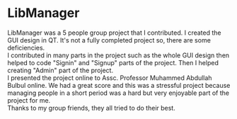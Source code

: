 # LibManager
LibManager was a 5 people group project that I contributed. I created the GUI design in QT. It's not a fully completed project so, there are some deficiencies.  
I contributed in many parts in the project such as the whole GUI design then helped to code "Signin" and "Signup" parts of the project. Then I helped creating "Admin" part of the project.    
I presented the project online to Assc. Professor Muhammed Abdullah Bulbul online. 
We had a great score and this was a stressful project because managing people in a short period was a hard but very enjoyable part of the project for me.   
Thanks to my group friends, they all tried to do their best.

